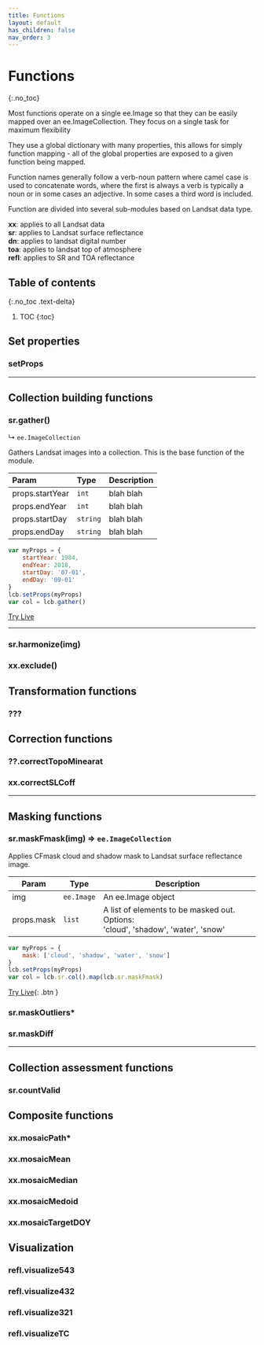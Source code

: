 ```yaml
---
title: Functions
layout: default
has_children: false
nav_order: 3
---
```


# Functions
{:.no_toc}

Most functions operate on a single ee.Image so that they can be easily mapped over an ee.ImageCollection.
They focus on a single task for maximum flexibility

They use a global dictionary with many properties, this allows for simply function mapping - all of the global properties
are exposed to a given function being mapped.

Function names generally follow a verb-noun pattern where camel case is used to concatenate words, 
where the first is always a verb is typically a noun or in some cases an adjective.
In some cases a third word is included.

Function are divided into several sub-modules based on Landsat data type. 

**xx**: applies to all Landsat data<br>
**sr**: applies to Landsat surface reflectance<br>
**dn**: applies to landsat digital number<br>
**toa**: applies to landsat top of atmosphere<br>
**refl**: applies to SR and TOA reflectance


## Table of contents
{:.no_toc .text-delta}

1. TOC
{:toc}


## Set properties

### setProps

--------------------------------------------------------------------------------------------

## Collection building functions

### sr.gather() 

&#8627; `ee.ImageCollection`

Gathers Landsat images into a collection. This is the base function
of the module.

| Param  | Type | Description |
| :- | :- | :- |
| props.startYear | `int` | blah blah |
| props.endYear | `int` | blah blah |
| props.startDay | `string` | blah blah |
| props.endDay | `string` | blah blah |

```js
var myProps = {
	startYear: 1984,
	endYear: 2018,
	startDay: '07-01',
	endDay: '09-01'
}
lcb.setProps(myProps)
var col = lcb.gather()
```

[Try Live](http://example.com/)

--------------------------------------------------------------------------------------------

### sr.harmonize(img)

### xx.exclude()

## Transformation functions

### ???

## Correction functions

### ??.correctTopoMinearat

### xx.correctSLCoff

---

## Masking functions

### sr.maskFmask(img) ⇒ `ee.ImageCollection`

Applies CFmask cloud and shadow mask to Landsat surface reflectance image.

| Param  | Type                | Description  |
| ------ | ------------------- | ------------ |
| img  | `ee.Image`| An ee.Image object  |
| props.mask | `list` | A list of elements to be masked out. Options:<br> 'cloud', 'shadow', 'water', 'snow' |

```js
var myProps = {
	mask: ['cloud', 'shadow', 'water', 'snow']
}
lcb.setProps(myProps)
var col = lcb.sr.col().map(lcb.sr.maskFmask)
```

[Try Live](http://example.com/){: .btn }


### sr.maskOutliers*

### sr.maskDiff

---

## Collection assessment functions

### sr.countValid

## Composite functions

### xx.mosaicPath*

### xx.mosaicMean

### xx.mosaicMedian

### xx.mosaicMedoid

### xx.mosaicTargetDOY

## Visualization

### refl.visualize543

### refl.visualize432

### refl.visualize321

### refl.visualizeTC


